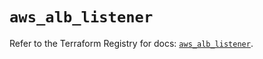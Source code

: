 # `aws_alb_listener`

Refer to the Terraform Registry for docs: [`aws_alb_listener`](https://registry.terraform.io/providers/hashicorp/aws/5.78.0/docs/resources/alb_listener).
